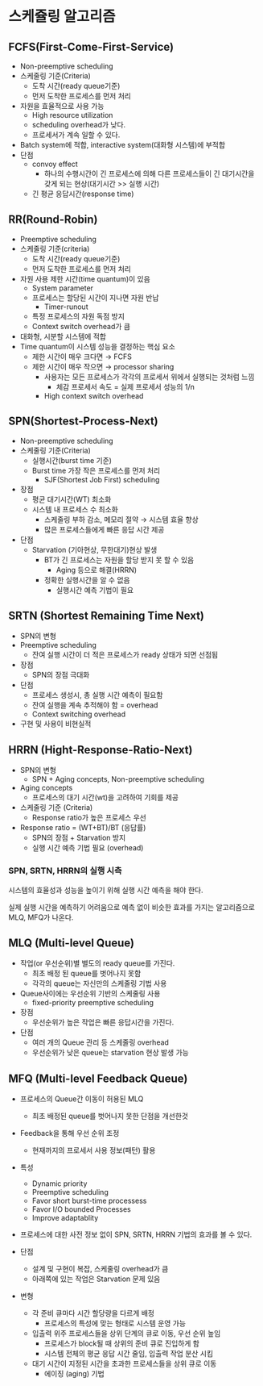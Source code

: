 # 스케쥴링 알고리즘

## FCFS(First-Come-First-Service)

- Non-preemptive scheduling
- 스케줄링 기준(Criteria)
    - 도착 시간(ready queue기준)
    - 먼저 도착한 프로세스를 먼저 처리
- 자원을 효율적으로 사용 가능
    - High resource utilization
    - scheduling overhead가 낮다.
    - 프로세서가 계속 일할 수  있다.
- Batch system에 적합, interactive system(대화형 시스템)에 부적합
- 단점
    - convoy effect
        - 하나의 수행시간이 긴 프로세스에 의해 다른 프로세스들이 긴 대기시간을 갖게 되는 현상(대기시간 >> 실행 시간)
    - 긴 평균 응답시간(response time)
        
        

## RR(Round-Robin)

- Preemptive scheduling
- 스케줄링 기준(criteria)
    - 도착 시간(ready queue기준)
    - 먼저 도착한 프로세스를 먼저 처리
- 자원 사용 제한 시간(time quantum)이 있음
    - System parameter
    - 프로세스는 할당된 시간이 지나면 자원 반납
        - Timer-runout
    - 특정 프로세스의 자원 독점 방지
    - Context switch overhead가 큼
- 대화형, 시분할 시스템에 적합
- Time quantum이 시스템 성능을 결정하는 핵심 요소
    - 제한 시간이 매우 크다면 → FCFS
    - 제한 시간이 매우 작으면 → processor sharing
        - 사용자는 모든 프로세스가 각각의 프로세서 위에서 실행되는 것처럼 느낌
            - 체감 프로세서 속도 = 실제 프로세서 성능의 1/n
        - High context switch overhead

## SPN(Shortest-Process-Next)

- Non-preemptive scheduling
- 스케줄링 기준(Criteria)
    - 실행시간(burst time 기준)
    - Burst time 가장 작은 프로세스를 먼저 처리
        - SJF(Shortest Job First) scheduling
- 장점
    - 평균 대기시간(WT) 최소화
    - 시스템 내 프로세스 수 최소화
        - 스케줄링 부하 감소, 메모리 절약 → 시스템 효율 향상
        - 많은 프로세스들에게 빠른 응답 시간 제공
- 단점
    - Starvation (기아현상, 무한대기)현상 발생
        - BT가 긴 프로세스는 자원을 할당 받지 못 할 수 있음
            - Aging 등으로 해결(HRRN)
        - 정확한 실행시간을 알 수 없음
            - 실행시간 예측 기법이 필요

## SRTN (Shortest Remaining Time Next)

- SPN의 변형
- Preemptive scheduling
    - 잔여 실행 시간이 더 적은 프로세스가 ready 상태가 되면 선점됨
- 장점
    - SPN의 장점 극대화
- 단점
    - 프로세스 생성시, 총 실행 시간 예측이 필요함
    - 잔여 실행을 계속 추적해야 함 = overhead
    - Context switching overhead
- 구현 및 사용이 비현실적

## HRRN (Hight-Response-Ratio-Next)

- SPN의 변형
    - SPN + Aging concepts, Non-preemptive scheduling
- Aging concepts
    - 프로세스의 대기 시간(wt)을 고려하여 기회를 제공
- 스케줄링 기준 (Criteria)
    - Response ratio가 높은 프로세스 우선
- Response ratio = (WT+BT)/BT (응답률)
    - SPN의 장점 + Starvation 방지
    - 실행 시간 예측 기법 필요 (overhead)

### SPN,  SRTN, HRRN의 실행 시측

시스템의 효율성과 성능을 높이기 위해 실행 시간 예측을 해야 한다.

실제 실행 시간을 예측하기 어려움으로 예측 없이 비슷한 효과를 가지는 알고리즘으로 MLQ, MFQ가 나온다.

## MLQ (Multi-level Queue)

- 작업(or 우선순위)별 별도의 ready queue를 가진다.
    - 최초 배정 된 queue를 벗어나지 못함
    - 각각의 queue는 자신만의 스케줄링 기법 사용
- Queue사이에는 우선순위 기반의 스케줄링 사용
    - fixed-priority preemptive scheduling
- 장점
    - 우선순위가 높은 작업은 빠른 응답시간을 가진다.
- 단점
    - 여러 개의 Queue 관리 등 스케줄링 overhead
    - 우선순위가 낮은 queue는 starvation 현상 발생 가능
    

## MFQ (Multi-level Feedback Queue)

- 프로세스의 Queue간 이동이 허용된 MLQ
    - 최초 배정된 queue를 벗어나지 못한 단점을 개선한것
- Feedback을 통해 우선 순위 조정
    - 현재까지의 프로세서 사용 정보(패턴) 활용
- 특성
    - Dynamic priority
    - Preemptive scheduling
    - Favor short burst-time processess
    - Favor I/O bounded Processes
    - Improve adaptablity

- 프로세스에 대한 사전 정보 없이 SPN, SRTN, HRRN 기법의 효과를 볼 수 있다.
- 단점
    - 설계 및 구현이 복잡, 스케줄링 overhead가 큼
    - 아래쪽에 있는 작업은 Starvation 문제 있음
- 변형
    - 각 준비 큐마다 시간 할당량을 다르게 배정
        - 프로세스의 특성에 맞는 형태로 시스템 운영 가능
    - 입출력 위주 프로세스들을 상위 단계의 큐로 이동, 우선 순위 높임
        - 프로세스가 block될 때 상위의 준비 큐로 진입하게 함
        - 시스템 전체의 평균 응답 시간 줄임, 입출력 작업 분산 시킴
    - 대기 시간이 지정된 시간을 초과한 프로세스들을 상위 큐로 이동
        - 에이징 (aging) 기법

